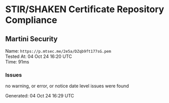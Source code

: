 # STIR/SHAKEN Certificate Repository Compliance

## Martini Security

Name: `https://p.mtsec.me/2e5a/DZqb9ft177sG.pem`\
Tested At: 04 Oct 24 16:20 UTC\
Time: 91ms

### Issues

no warning, or error, or notice date level issues were found

Generated: 04 Oct 24 16:29 UTC